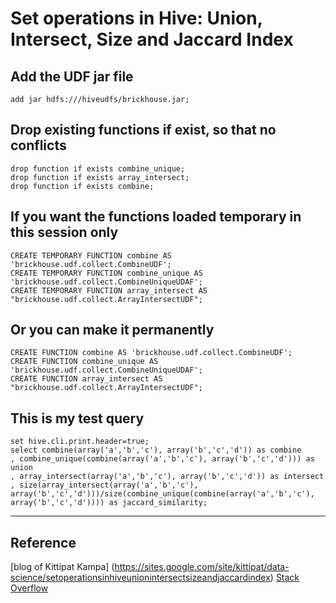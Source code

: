 # Set operations in Hive: Union, Intersect, Size and Jaccard Index
## Add the UDF jar file
```
add jar hdfs:///hiveudfs/brickhouse.jar;
```

## Drop existing functions if exist, so that no conflicts
```
drop function if exists combine_unique;
drop function if exists array_intersect;
drop function if exists combine;
```

## If you want the functions loaded temporary in this session only
```
CREATE TEMPORARY FUNCTION combine AS 'brickhouse.udf.collect.CombineUDF';
CREATE TEMPORARY FUNCTION combine_unique AS 'brickhouse.udf.collect.CombineUniqueUDAF';
CREATE TEMPORARY FUNCTION array_intersect AS "brickhouse.udf.collect.ArrayIntersectUDF";
```

## Or you can make it permanently
```
CREATE FUNCTION combine AS 'brickhouse.udf.collect.CombineUDF';
CREATE FUNCTION combine_unique AS 'brickhouse.udf.collect.CombineUniqueUDAF';
CREATE FUNCTION array_intersect AS "brickhouse.udf.collect.ArrayIntersectUDF";
```
## This is my test query
```
set hive.cli.print.header=true;
select combine(array('a','b','c'), array('b','c','d')) as combine
, combine_unique(combine(array('a','b','c'), array('b','c','d'))) as union
, array_intersect(array('a','b','c'), array('b','c','d')) as intersect
, size(array_intersect(array('a','b','c'), array('b','c','d')))/size(combine_unique(combine(array('a','b','c'), array('b','c','d')))) as jaccard_similarity;
```


---
## Reference 
[blog of  Kittipat Kampa] (https://sites.google.com/site/kittipat/data-science/setoperationsinhiveunionintersectsizeandjaccardindex)
[Stack Overflow](http://stackoverflow.com/questions/21578477/array-intersect-hive?noredirect=1&lq=1)
